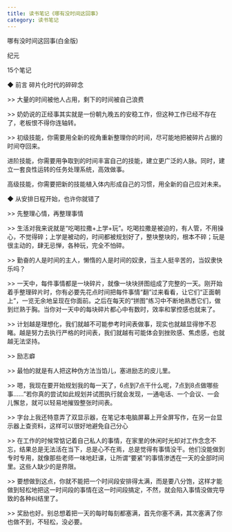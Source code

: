 ```yaml
---
title: 读书笔记《哪有没时间这回事》
category: 读书笔记
---
```




哪有没时间这回事(白金版)

纪元

15个笔记

 

 

◆ 前言 碎片化时代的碎碎念

 

\>> 大量的时间被他人占用，剩下的时间被自己浪费

 

\>> 奶奶说的正经事其实就是一份朝九晚五的安稳工作，但这种工作已经不存在了，老板恨不得你连轴转。

 

\>> 初级技能，你需要用全新的视角重新整理你的时间，尽可能地把被碎片占据的时间夺回来。

进阶技能，你需要用争取到的时间丰富自己的技能，建立更广泛的人脉。同时，建立一套良性运转的任务处理系统，高效做事。

高级技能，你需要把新的技能植入体内形成自己的习惯，用全新的自己应对未来。

 

 

◆ 从安排日程开始，也许你就错了

 

\>> 先整理心情，再整理事情

 

\>> 生活对我来说就是“吃喝拉撒+上学+玩”。吃喝拉撒是被迫的，有人管，不用操心，不觉得碎；上学是被动的，时间都被规划好了，整块整块的，根本不碎；玩是很主动的，肆无忌惮，各种玩，完全不怕碎。

 

\>> 勤奋的人是时间的主人，懒惰的人是时间的奴隶，当主人挺辛苦的，当奴隶快乐吗？

 

\>> 一天中，每件事情都是一块碎片，就像一块块拼图组成了完整的一天。刚开始着手整理碎片时，你有必要先花点时间把每件事情“翻”过来看看，让它们“正面朝上”，一览无余地呈现在你面前。之后在每天的“拼图”练习中不断地熟悉它们，做到烂熟于胸。当你对一天中的每块碎片都心中有数时，效率和掌控感也就来了。

 

\>> 计划越是理想化，我们就越不可能参考时间表做事，现实也就越显得惨不忍睹。越是努力去执行严格的时间表，我们就越有可能体会到挫败感、焦虑感，也就越无法坚持。

 

\>> 励志癖

 

\>> 最怕的就是有人把这种伪方法当馅儿，塞进励志的皮儿里。

 

\>> 嗯，我现在要开始规划我的每一天了，6点到7点干什么呢，7点到8点做哪些事……”若你真的尝试如此规划并试图执行就会发现，一通电话、一个会议、一会儿懈怠，就可以轻易地摧毁整张时间表。

 

\>> 字台上我还特意弄了双显示器，在笔记本电脑屏幕上开全屏写作，在另一台显示器上查资料，这样可以很好地避免自己分心

 

\>> 在工作的时候常惦记着自己私人的事情，在家里的休闲时光却对工作念念不忘，结果总是无法活在当下，总是心不在焉，总是觉得有事情没干。他们没能做到专时专用，就像那些老师一味地赶课，让所谓“要紧”的事情渗透在一天的全部时间里。这些人缺少的是界限。

 

\>> 要想做到这点，你就不能把一个时间段安排得太满，而是要八分饱，这样才能做到轻松地把这一时间段的事情在这一时间段搞定，不然，就会陷入事情没做完导致的各种纠结里了。

 

\>> 奖励也好。别总想着把一天的每时每刻都塞满，首先你塞不满，其次塞满了你也做不到，不轻松，没必要。

 

 
